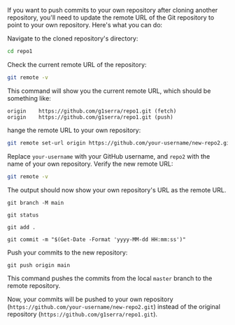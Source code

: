If you want to push commits to your own repository after cloning another repository, you'll need to update the remote URL of the Git repository to point to your own repository. Here's what you can do:

Navigate to the cloned repository's directory:
```bash
cd repo1
```
Check the current remote URL of the repository:
```bash
git remote -v
```
This command will show you the current remote URL, which should be something like:
```
origin    https://github.com/g1serra/repo1.git (fetch)
origin    https://github.com/g1serra/repo1.git (push)
```
hange the remote URL to your own repository:
```bash
git remote set-url origin https://github.com/your-username/new-repo2.git
```
Replace `your-username` with your GitHub username, and `repo2` with the name of your own repository.
Verify the new remote URL:
```bash
git remote -v
```
The output should now show your own repository's URL as the remote URL.
```
git branch -M main
```
```
git status
```
```
git add .
```
```
git commit -m "$(Get-Date -Format 'yyyy-MM-dd HH:mm:ss')"
```
Push your commits to the new repository:
```
git push origin main
```
This command pushes the commits from the local `master` branch to the remote repository.

Now, your commits will be pushed to your own repository (`https://github.com/your-username/new-repo2.git`) instead of the original repository (`https://github.com/g1serra/repo1.git`).
